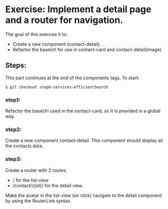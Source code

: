 # Exercise: Implement a detail page and a router for navigation.

The goal of this exercise it to:
* Create a new component (contact-detail).
* Refactor the baseUrl for use in contact-card and contact-detail(image).

## Steps:

This part continues at the end of the components tags. To start:
```
$ git checkout step6-services-efficientSearch
```

### step1:
Refactor the baseUrl used in the contact-card, so it is provided in a global way.

### step2:
Create a new component contact-detail. This component should display all the contacts data.

### step3:
Create a router with 2 routes:
* / for the list-view
* /contact/{{id}} for the detail view.

Make the avatar in the list-view (on click) navigate to the detail component by using the RouterLink syntax.
